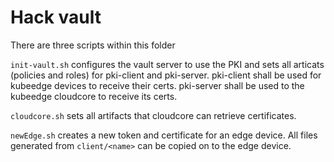Hack vault
==========

There are three scripts within this folder

`init-vault.sh` configures the vault server to use the PKI and sets all articats (policies and roles) for pki-client and pki-server.
pki-client shall be used for kubeedge devices to receive their certs.
pki-server shall be used to the kubeedge cloudcore to receive its certs.

`cloudcore.sh` sets all artifacts that cloudcore can retrieve certificates.

`newEdge.sh` creates a new token and certificate for an edge device. All files generated from `client/<name>` can be copied on to the edge device.
